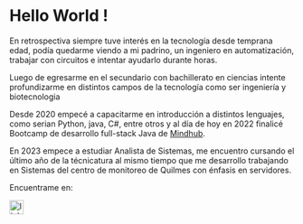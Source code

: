 # Hello World !

En retrospectiva siempre tuve interés en la tecnología desde temprana edad, podía quedarme viendo a mi padrino, un ingeniero en automatización, trabajar con circuitos e intentar ayudarlo durante horas.

Luego de egresarme en el secundario con bachillerato en ciencias intente profundizarme en distintos campos de la tecnología como ser ingeniería y biotecnologia

Desde 2020 empecé a capacitarme en introducción a distintos lenguajes, como serian Python, java, C#, entre otros y al día de hoy en 2022 finalicé Bootcamp de desarrollo full-stack Java de <a href="https://mindhubweb.com/"> Mindhub</a>.

En 2023 empece a estudiar Analista de Sistemas, me encuentro cursando el último año de la técnicatura al mismo tiempo que me desarrollo trabajando en Sistemas del centro de monitoreo de Quilmes con énfasis en servidores. 


Encuentrame en:

<a href="https://www.linkedin.com/in/sebastian-medina-nieto-054521158/">
<img alt="linkedin" width="25px" src="https://cdn-icons-png.flaticon.com/512/174/174857.png" />
</a>

